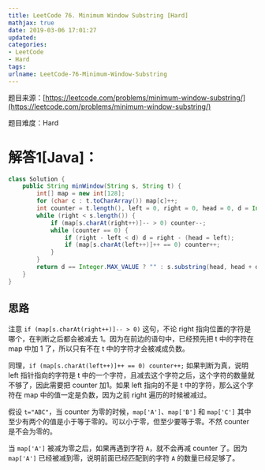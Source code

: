 ```yaml
---
title: LeetCode 76. Minimum Window Substring [Hard]
mathjax: true
date: 2019-03-06 17:01:27
updated:
categories:
- LeetCode
- Hard
tags:
urlname: LeetCode-76-Minimum-Window-Substring
---
```




<!-- more -->

题目来源：[https://leetcode.com/problems/minimum-window-substring/](https://leetcode.com/problems/minimum-window-substring/)

题目难度：Hard



# 解答1[Java]：

```java
class Solution {
    public String minWindow(String s, String t) {
        int[] map = new int[128];
        for (char c : t.toCharArray()) map[c]++;
        int counter = t.length(), left = 0, right = 0, head = 0, d = Integer.MAX_VALUE;
        while (right < s.length()) {
            if (map[s.charAt(right++)]-- > 0) counter--;
            while (counter == 0) {
                if (right - left < d) d = right - (head = left);
                if (map[s.charAt(left++)]++ == 0) counter++;
            }
        }
        return d == Integer.MAX_VALUE ? "" : s.substring(head, head + d);
    }
}
```

## 思路

注意 `if (map[s.charAt(right++)]-- > 0)` 这句，不论 right 指向位置的字符是哪个，在判断之后都会被减去 1。因为在前边的语句中，已经预先把 t 中的字符在 map 中加 1 了，所以只有不在 t 中的字符才会被减成负数。

同理，`if (map[s.charAt(left++)]++ == 0) counter++;` 如果判断为真，说明 left 指针指向的字符是 t 中的一个字符，且减去这个字符之后，这个字符的数量就不够了，因此需要把 counter 加1。如果 left 指向的不是 t 中的字符，那么这个字符在 map 中的值一定是负数，因为之前 right 遍历的时候被减过。

假设 `t="ABC"`，当 counter 为零的时候，`map['A']`、`map['B']` 和 `map['C']` 其中至少有两个的值是小于等于零的。可以小于零，但至少要等于零。不然 counter 是不会为零的。

当 `map['A']` 被减为零之后，如果再遇到字符 `A`，就不会再减 counter 了。因为 `map['A']` 已经被减到零，说明前面已经匹配到的字符 `A` 的数量已经足够了。